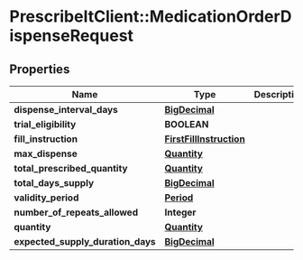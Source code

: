 # PrescribeItClient::MedicationOrderDispenseRequest

## Properties
Name | Type | Description | Notes
------------ | ------------- | ------------- | -------------
**dispense_interval_days** | [**BigDecimal**](BigDecimal.md) |  | [optional] 
**trial_eligibility** | **BOOLEAN** |  | [optional] 
**fill_instruction** | [**FirstFillInstruction**](FirstFillInstruction.md) |  | [optional] 
**max_dispense** | [**Quantity**](Quantity.md) |  | [optional] 
**total_prescribed_quantity** | [**Quantity**](Quantity.md) |  | [optional] 
**total_days_supply** | [**BigDecimal**](BigDecimal.md) |  | [optional] 
**validity_period** | [**Period**](Period.md) |  | 
**number_of_repeats_allowed** | **Integer** |  | [optional] 
**quantity** | [**Quantity**](Quantity.md) |  | [optional] 
**expected_supply_duration_days** | [**BigDecimal**](BigDecimal.md) |  | [optional] 

